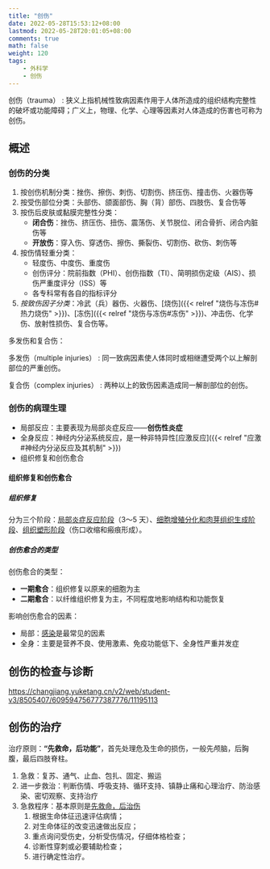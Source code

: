 ```yaml
---
title: "创伤"
date: 2022-05-28T15:53:12+08:00
lastmod: 2022-05-28T20:01:05+08:00
comments: true
math: false
weight: 120
tags:
    - 外科学
    - 创伤
---
```


创伤（trauma）
: 狭义上指机械性致病因素作用于人体所造成的组织结构完整性的破坏或功能障碍；广义上，物理、化学、心理等因素对人体造成的伤害也可称为创伤。

<!--more-->

## 概述

### 创伤的分类

1. 按创伤机制分类：挫伤、擦伤、刺伤、切割伤、挤压伤、撞击伤、火器伤等
2. 按受伤部位分类：头部伤、颌面部伤、胸（背）部伤、四肢伤、复合伤等
3. 按伤后皮肤或黏膜完整性分类：
    - **闭合伤**：挫伤、挤压伤、扭伤、震荡伤、关节脱位、闭合骨折、闭合内脏伤等
    - **开放伤**：穿入伤、穿透伤、擦伤、撕裂伤、切割伤、砍伤、刺伤等
4. 按伤情轻重分类：
    - 轻度伤、中度伤、重度伤
    - 创伤评分：院前指数（PHI）、创伤指数（TI）、简明损伤定级（AIS）、损伤严重度评分（ISS）等
    - 各专科常有各自的指标评分
5. *按致伤因子分类*：冷武（兵）器伤、火器伤、[烧伤]({{< relref "烧伤与冻伤#热力烧伤" >}})、[冻伤]({{< relref "烧伤与冻伤#冻伤" >}})、冲击伤、化学伤、放射性损伤、复合伤等。

多发伤和复合伤：

多发伤（multiple injuries）
: 同一致病因素使人体同时或相继遭受两个以上解剖部位的严重创伤。

复合伤（complex injuries）
: 两种以上的致伤因素造成同一解剖部位的创伤。

### 创伤的病理生理

- 局部反应：主要表现为局部炎症反应——**创伤性炎症**
- 全身反应：神经内分泌系统反应，是一种非特异性[应激反应]({{< relref "应激#神经内分泌反应及其机制" >}})
- 组织修复和创伤愈合

#### 组织修复和创伤愈合

##### 组织修复

分为三个阶段：<ins>局部炎症反应阶段</ins>（3～5 天）、<ins>细胞增殖分化和肉芽组织生成阶段</ins>、<ins>组织塑形阶段</ins>（伤口收缩和瘢痕形成）。

##### 创伤愈合的类型

创伤愈合的类型：

- **一期愈合**：组织修复以原来的细胞为主
- **二期愈合**：以纤维组织修复为主，不同程度地影响结构和功能恢复

影响创伤愈合的因素：

- 局部：<ins>感染</ins>是最常见的因素
- 全身：主要是营养不良、使用激素、免疫功能低下、全身性严重并发症

## 创伤的检查与诊断

https://changjiang.yuketang.cn/v2/web/student-v3/8505407/609594756777387776/11195113

## 创伤的治疗

治疗原则：**“先救命，后功能”**，首先处理危及生命的损伤，一般先颅脑，后胸腹，最后四肢脊柱。

1. 急救：复苏、通气、止血、包扎、固定、搬运
2. 进一步救治：判断伤情、呼吸支持、循环支持、镇静止痛和心理治疗、防治感染、密切观察、支持治疗
3. 急救程序：基本原则是<ins>先救命，后治伤</ins>
    1. 根据生命体征迅速评估病情；
    2. 对生命体征的改变迅速做出反应；
    3. 重点询问受伤史，分析受伤情况，仔细体格检查；
    4. 诊断性穿刺或必要辅助检查；
    5. 进行确定性治疗。
